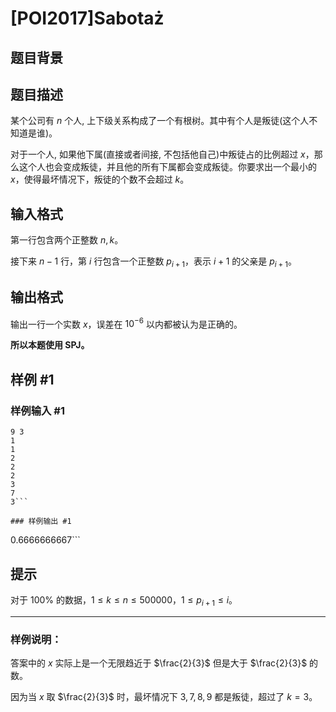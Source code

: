 # [POI2017]Sabotaż

## 题目背景



## 题目描述

某个公司有 $n$ 个人, 上下级关系构成了一个有根树。其中有个人是叛徒(这个人不知道是谁)。

对于一个人, 如果他下属(直接或者间接, 不包括他自己)中叛徒占的比例超过 $x$，那么这个人也会变成叛徒，并且他的所有下属都会变成叛徒。你要求出一个最小的 $x$，使得最坏情况下，叛徒的个数不会超过 $k$。

## 输入格式

第一行包含两个正整数 $n,k$。

接下来 $n-1$ 行，第 $i$ 行包含一个正整数 $p_{i+1}$，表示 $i+1$ 的父亲是 $p_{i+1}$。

## 输出格式

输出一行一个实数 $x$，误差在 $10^{-6}$ 以内都被认为是正确的。

**所以本题使用 SPJ。**

## 样例 #1

### 样例输入 #1
```
9 3
1
1
2
2
2
3
7
3```

### 样例输出 #1

```
0.6666666667```

## 提示

对于 $100\%$ 的数据，$1\le k\le n\le 500000$，$1\le p_{i+1}\le i$。

-----

### 样例说明：

答案中的 $x$ 实际上是一个无限趋近于 $\frac{2}{3}$ 但是大于 $\frac{2}{3}$ 的数。 

因为当 $x$ 取 $\frac{2}{3}$ 时，最坏情况下 $3,7,8,9$ 都是叛徒，超过了 $k=3$。

